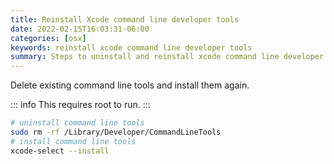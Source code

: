 ```yaml
---
title: Reinstall Xcode command line developer tools
date: 2022-02-15T16:03:31-06:00
categories: [osx]
keywords: reinstall xcode command line developer tools
summary: Steps to uninstall and reinstall xcode command line developer tools
---
```


Delete existing command line tools and install them again.

::: info
This requires root to run.
:::

```bash
# uninstall command line tools
sudo rm -rf /Library/Developer/CommandLineTools
# install command line tools
xcode-select --install
```

